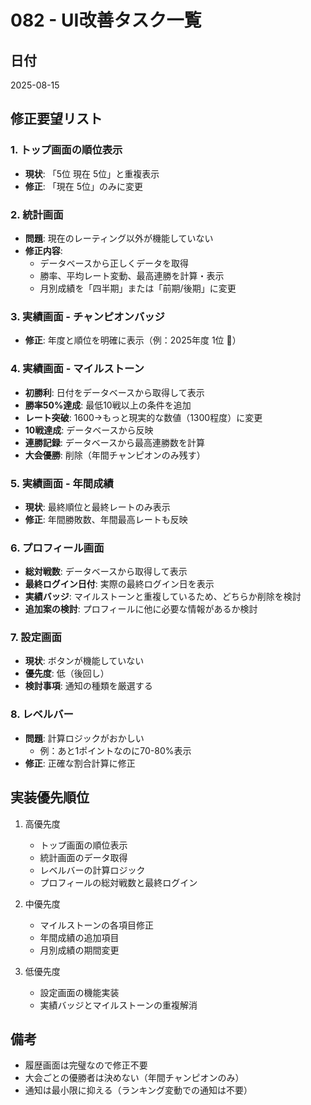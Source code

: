# 082 - UI改善タスク一覧

## 日付
2025-08-15

## 修正要望リスト

### 1. トップ画面の順位表示
- **現状**: 「5位 現在 5位」と重複表示
- **修正**: 「現在 5位」のみに変更

### 2. 統計画面
- **問題**: 現在のレーティング以外が機能していない
- **修正内容**:
  - データベースから正しくデータを取得
  - 勝率、平均レート変動、最高連勝を計算・表示
  - 月別成績を「四半期」または「前期/後期」に変更

### 3. 実績画面 - チャンピオンバッジ
- **修正**: 年度と順位を明確に表示（例：2025年度 1位 🥇）

### 4. 実績画面 - マイルストーン
- **初勝利**: 日付をデータベースから取得して表示
- **勝率50%達成**: 最低10戦以上の条件を追加
- **レート突破**: 1600→もっと現実的な数値（1300程度）に変更
- **10戦達成**: データベースから反映
- **連勝記録**: データベースから最高連勝数を計算
- **大会優勝**: 削除（年間チャンピオンのみ残す）

### 5. 実績画面 - 年間成績
- **現状**: 最終順位と最終レートのみ表示
- **修正**: 年間勝敗数、年間最高レートも反映

### 6. プロフィール画面
- **総対戦数**: データベースから取得して表示
- **最終ログイン日付**: 実際の最終ログイン日を表示
- **実績バッジ**: マイルストーンと重複しているため、どちらか削除を検討
- **追加案の検討**: プロフィールに他に必要な情報があるか検討

### 7. 設定画面
- **現状**: ボタンが機能していない
- **優先度**: 低（後回し）
- **検討事項**: 通知の種類を厳選する

### 8. レベルバー
- **問題**: 計算ロジックがおかしい
  - 例：あと1ポイントなのに70-80%表示
- **修正**: 正確な割合計算に修正

## 実装優先順位
1. 高優先度
   - トップ画面の順位表示
   - 統計画面のデータ取得
   - レベルバーの計算ロジック
   - プロフィールの総対戦数と最終ログイン

2. 中優先度
   - マイルストーンの各項目修正
   - 年間成績の追加項目
   - 月別成績の期間変更

3. 低優先度
   - 設定画面の機能実装
   - 実績バッジとマイルストーンの重複解消

## 備考
- 履歴画面は完璧なので修正不要
- 大会ごとの優勝者は決めない（年間チャンピオンのみ）
- 通知は最小限に抑える（ランキング変動での通知は不要）